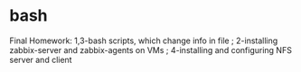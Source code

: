 # bash
Final Homework:
1,3-bash scripts, which change info in file ;
2-installing zabbix-server and zabbix-agents on VMs ;
4-installing and configuring NFS server and client
